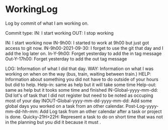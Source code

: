 # WorkingLog
Log by commit of what I am working on.

Commit type:
IN: I start working
OUT: I stop working

IN: I start working now
IN-9h00: I started to work at 9h00 but just got access to git now.
IN-9h00-2021-09-30: I forget to use the git that day and I add the log later on.
In-Y-9h00: Forget yesterday to add the in tag message
Out-Y-17h00: Forget yesterday to add the out tag message

LOG: Information of what I did that day.
WAY: Information on what I was working on when on the way (bus, train, waiting between train.)
HELP: Information about something you did not have to do outside of your hours but did to help.
Help-in: same as help but it will take some time
Help-out: same as help but it tooks some time and finished
IN-Global-yyyy-mm-dd: Did lot's of task that I did not register but need to be noted as occuping most of your day
INOUT-Global-yyyy-mm-dd-yyyy-mm-dd: Add some global days you worked on a task from an other calendar.
Post-Log-yyyy-mm-dd-hh-mm: Add Log task from an other calendar after a task or project is done.
Quicky-21H>22H: Represent a task to do on short time that was not in the planning but you did it because it must
.
